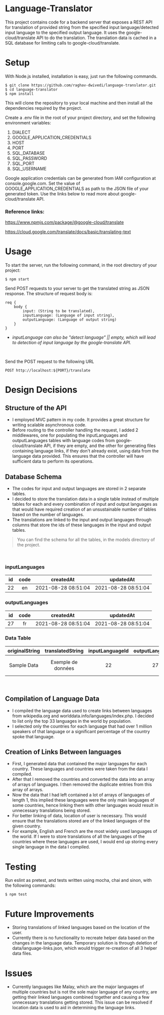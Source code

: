 # Language-Translator

This project contains code for a backend server that exposes a REST API for translation of provided string from the specified input language/detected input language to the specified output language. It uses the google-cloud/translate API to do the translation. The translation data is cached in a SQL database for limiting calls to google-cloud/translate.

# Setup

With Node.js installed, installation is easy, just run the following commands.

```
$ git clone https://github.com/raghav-dwivedi/language-translator.git
$ cd language-translator
$ npm install
```

This will clone the repository to your local machine and then install all the dependencies required by the project.

Create a .env file in the root of your project directory, and set the following environment variables:

1. DIALECT
2. GOOGLE_APPLICATION_CREDENTIALS
3. HOST
4. PORT
5. SQL_DATABASE
6. SQL_PASSWORD
7. SQL_PORT
8. SQL_USERNAME

Google application credentials can be generated from IAM configuration at console.google.com. Set the value of GOOGLE_APPLICATION_CREDENTIALS as path to the JSON file of your generated token. Use the links below to read more about google-cloud/translate API.

### Reference links:

https://www.npmjs.com/package/@google-cloud/translate

https://cloud.google.com/translate/docs/basic/translating-text

# Usage

To start the server, run the following command, in the root directory of your project:

```
$ npm start
```

Send POST requests to your server to get the translated string as JSON response. The structure of request body is:

```
req {
    body {
        input: (String to be translated),
        inputLanguage: (Language of input string),
        outputLanguage: (Language of output string)
    }
}
```

- _inputLanguage can also be "detect language" || empty, which will lead to detection of input language by the google-translate API._

&nbsp;

Send the POST request to the following URL

```
POST http://localhost:${PORT}/translate
```

# Design Decisions

## Structure of the API

- I employed MVC pattern in my code. It provides a great structure for writing scalable asynchronous code.
- Before routing to the controller handling the request, I added 2 middlewares, one for populating the inputLanguages and outputLanguages tables with language codes from google-cloud/translate API, if they are empty, and the other for generating files containing language links, if they don't already exist, using data from the language data provided. This ensures that the controller will have sufficient data to perform its operations.

## Database Schema

- The codes for input and output languages are stored in 2 separate tables.
- I decided to store the translation data in a single table instead of multiple tables for each and every combination of input and output languages as that would have required creation of an unsustainable number of tables based on the number of languages.
- The translations are linked to the input and output languages through columns that store the ids of these languages in the input and output tables.

> You can find the schema for all the tables, in the models directory of the project.

&nbsp;

### **inputLanguages**

| id  | code |      createdAt      |      updatedAt      |
| :-: | :--: | :-----------------: | :-----------------: |
| 22  |  en  | 2021-08-28 08:51:04 | 2021-08-28 08:51:04 |

### **outputLanguages**

| id  | code |      createdAt      |      updatedAt      |
| :-: | :--: | :-----------------: | :-----------------: |
| 27  |  fr  | 2021-08-28 08:51:04 | 2021-08-28 08:51:04 |

### **Data Table**

| originalString |  translatedString  | inputLanguageId | outputLanguageId |      createdAt      |      updatedAt      |
| :------------: | :----------------: | :-------------: | :--------------: | :-----------------: | :-----------------: |
|  Sample Data   | Exemple de données |       22        |        27        | 2021-08-28 12:09:12 | 2021-08-28 12:09:12 |

&nbsp;

## Compilation of Language Data

- I compiled the language data used to create links between languages from wikipedia.org and worlddata.info/languages/index.php. I decided to list only the top 33 languages in the world by population.
- I selected only the countries for each language that had over 1 million speakers of that language or a significant percentage of the country spoke that language.

## Creation of Links Between languages

- First, I generated data that contained the major languages for each country. These languages and countries were taken from the data I compiled.
- After that I removed the countries and converted the data into an array of arrays of languages. I then removed the duplicate entries from this array of arrays.
- Now the data that I had left contained a lot of arrays of languages of length 1, this implied these languages were the only main languages of some countries, hence linking them with other languages would result in unnecessary translations being stored.
- For better linking of data, location of user is necessary. This would ensure that the translations stored are of the linked languages of the given country.
- For example, English and French are the most widely used languages of the world. If I were to store translations of all the languages of the countries where these languages are used, I would end up storing every single language in the data I compiled.

# Testing

Run eslint as pretest, and tests written using mocha, chai and sinon, with the following commands:

```
$ npm test
```

# Future Improvements

- Storing translations of linked languages based on the location of the user.
- Currently there is no functionality to recreate helper data based on the changes in the language data. Temporary solution is through deletion of data/language-links.json, which would trigger re-creation of all 3 helper data files.

# Issues

- Currently languages like Malay, which are the major languages of multiple countries but is not the sole major language of any country, are getting their linked languages combined together and causing a few unnecessary translations getting stored. This issue can be resolved if location data is used to aid in determining the language links.
